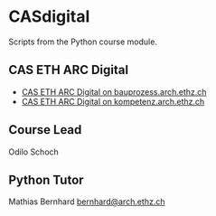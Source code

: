 # CASdigital
Scripts from the Python course module.

## CAS ETH ARC Digital
* [CAS ETH ARC Digital on bauprozess.arch.ethz.ch](http://www.bauprozess.arch.ethz.ch/education/MAS/cas-eth-in-Digitalisierung.html)
* [CAS ETH ARC Digital on kompetenz.arch.ethz.ch](https://kompetenz.arch.ethz.ch/cas-eth-arc-digital/)

## Course Lead
Odilo Schoch

## Python Tutor
Mathias Bernhard [bernhard@arch.ethz.ch](mailto:bernhard@arch.ethz.ch)
